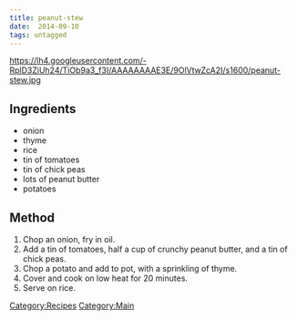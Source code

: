 ```yaml
---
title: peanut-stew
date:  2014-09-10
tags: untagged
---
```

<https://lh4.googleusercontent.com/-RplD3ZiUh24/TiOb9a3_f3I/AAAAAAAAE3E/9OlVtwZcA2I/s1600/peanut-stew.jpg>

Ingredients
-----------

-   onion
-   thyme
-   rice
-   tin of tomatoes
-   tin of chick peas
-   lots of peanut butter
-   potatoes

Method
------

1.  Chop an onion, fry in oil.
2.  Add a tin of tomatoes, half a cup of crunchy peanut butter, and a
    tin of chick peas.
3.  Chop a potato and add to pot, with a sprinkling of thyme.
4.  Cover and cook on low heat for 20 minutes.
5.  Serve on rice.

<Category:Recipes> <Category:Main>

